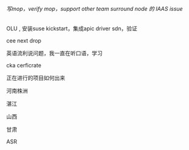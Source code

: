 ###### 写mop，verify mop，support other team surround node 的 IAAS issue

OLU , 安装suse kickstart，集成apic driver  sdn，验证



cee next drop  

英语流利说问题，我一直在听口语，学习

cka cerficrate 

正在进行的项目如何出来

河南株洲

湛江

山西

甘肃

ASR 







